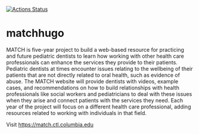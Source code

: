 [![Actions Status](https://github.com/ccnmtl/matchhugo/workflows/build-and-test/badge.svg)](https://github.com/ccnmtl/matchhugo/actions)

# matchhugo

MATCH is five-year project to build a web-based resource for practicing and future pediatric dentists to learn how working with other health care professionals can enhance the services they provide to their patients. Pediatric dentists at times encounter issues relating to the wellbeing of their patients that are not directly related to oral health, such as evidence of abuse. The MATCH website will provide dentists with videos, example cases, and recommendations on how to build relationships with health professionals like social workers and pediatricians to deal with these issues when they arise and connect patients with the services they need. Each year of the project will focus on a different health care professional, adding resources related to working with individuals in that field.

Visit https://match.ctl.columbia.edu
